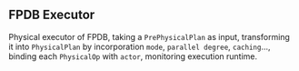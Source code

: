 ## FPDB Executor

Physical executor of FPDB, taking a `PrePhysicalPlan` as input, transforming it into `PhysicalPlan` by incorporation `mode`, `parallel degree`, `caching`..., binding each `PhysicalOp` with `actor`, monitoring execution runtime.

